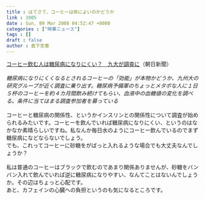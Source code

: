 ```yaml
---
title : はてさて、コーヒーは体によいのかどうか
link : 1905
date : Sun, 09 Mar 2008 04:52:47 +0000
categories : ["時事ニュース"]
tags : []
draft : false
author : 倉下忠憲
---
```


<A HREF="http://www.asahi.com/life/update/0308/SEB200803070012.html" TARGET="_blank">コーヒー飲む人は糖尿病になりにくい？　九大が調査に</A>（朝日新聞）<BR><BR><I>糖尿病になりにくくなるとされるコーヒーの「効能」が本物かどうか、九州大の研究グループが近く調査に乗り出す。糖尿病予備軍のちょっとメタボな人に１日５杯のコーヒーを約４カ月間飲み続けてもらい、血液中の血糖値の変化を調べる。条件に当てはまる調査参加者を募っている</I><BR><BR>コーヒーと糖尿病の関係性、というかインスリンとの関係性について調査が始められるみたいです。コーヒーを飲んでいれば糖尿病になりにくい、というのはなかなか素晴らしいですね。私なんか毎日水のようにコーヒー飲んでいるのでまず糖尿病になどならないでしょう。<BR>でも、これってコーヒーに砂糖をがばっと入れるような場合でも大丈夫なんでしょうか？<BR><BR>私は普通のコーヒーはブラックで飲むのであまり関係ありませんが、砂糖をバンバン入れて飲んでいれば逆に糖尿病になりやすい、なんてことはないんでしょうか。その辺はちょっと心配です。<BR>あと、カフェインの心臓への負担というのも気になるところです。<br><br>
